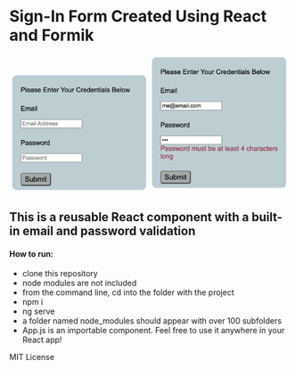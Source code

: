# Sign-In Form Created Using React and Formik
<img src="signinform.png" width=250px/><img src="error.png" width=250px/>

## This is a reusable React component with a built-in email and password validation

#### How to run: 
- clone this repository
- node modules are not included 
- from the command line, cd into the folder with the project
- npm i
- ng serve
- a folder named node_modules should appear with over 100 subfolders
- App.js is an importable component. Feel free to use it anywhere in your React app!


MIT License 
